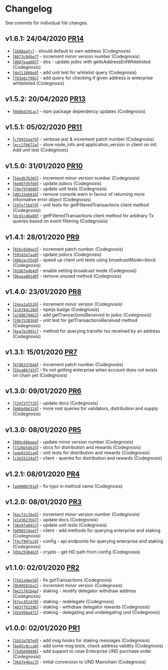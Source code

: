 # Changelog

See commits for individual file changes.

## v1.6.1: 24/04/2020 [PR14](https://github.com/unification-com/und-js/pull/14)

* [[`1b88aafc`](https://github.com/unification-com/und-js/commit/1b88aafc)] - should default to own address (Codegnosis)
* [[`8073c0dbe7`](https://github.com/unification-com/und-js/commit/8073c0dbe7)] - increment minor version number (Codegnosis)
* [[`9087eaa087`](https://github.com/unification-com/und-js/commit/9087eaa087)] - dos - update jsdoc with getIsAddressEntWhitelisted (Codegnosis)
* [[`de511808e9`](https://github.com/unification-com/und-js/commit/de511808e9)] - add unit test for whitelist query (Codegnosis)
* [[`783e6cf981`](https://github.com/unification-com/und-js/commit/783e6cf981)] - add query for checking if given address is enterprise whitelisted (Codegnosis)

## v1.5.2: 20/04/2020 [PR13](https://github.com/unification-com/und-js/pull/13)

* [[`668bd191ac`](https://github.com/unification-com/und-js/commit/668bd191ac)] - npm package dependency updates (Codegnosis)

## v1.5.1: 05/02/2020 [PR11](https://github.com/unification-com/und-js/pull/11)

* [[`c76915aaf9`](https://github.com/unification-com/und-js/commit/c76915aaf9)] - verbose jest & increment patch number (Codegnosis)
* [[`ecc2fb672a`](https://github.com/unification-com/und-js/commit/ecc2fb672a)] - store node_info and application_version in client on init. Add unit test (Codegnosis)

## v1.5.0: 31/01/2020 [PR10](https://github.com/unification-com/und-js/pull/10)

* [[`54edb7b365`](https://github.com/unification-com/und-js/commit/54edb7b365)] - increment minor version number (Codegnosis)
* [[`6e08fd5f69`](https://github.com/unification-com/und-js/commit/6e08fd5f69)] - update jsdocs (Codegnosis)
* [[`79ef9f4688`](https://github.com/unification-com/und-js/commit/79ef9f4688)] - update unit tests (Codegnosis)
* [[`d0132eb816`](https://github.com/unification-com/und-js/commit/d0132eb816)] - remove console.warn in favour of returning more informative error object (Codegnosis)
* [[`197ef1bd79`](https://github.com/unification-com/und-js/commit/197ef1bd79)] - unit tests for getFilteredTransactions client method (Codegnosis)
* [[`dcd1c46a60`](https://github.com/unification-com/und-js/commit/dcd1c46a60)] - getFilteredTransactions client method for arbitrary Tx queries based on event filtering (Codegnosis)

## v1.4.1: 28/01/2020 [PR9](https://github.com/unification-com/und-js/pull/9)

* [[`026c028ee3`](https://github.com/unification-com/und-js/commit/026c028ee3)] - increment patch number (Codegnosis)
* [[`59542e7aa9`](https://github.com/unification-com/und-js/commit/59542e7aa9)] - update jsdocs (Codegnosis)
* [[`4862ac55e9`](https://github.com/unification-com/und-js/commit/4862ac55e9)] - speed up client unit tests using broadcastMode=block (Codegnosis)
* [[`92d67e4b4d`](https://github.com/unification-com/und-js/commit/92d67e4b4d)] - enable setting broadcast mode (Codegnosis)
* [[`06aea881d8`](https://github.com/unification-com/und-js/commit/06aea881d8)] - remove unused method (Codegnosis)

## v1.4.0: 23/01/2020 [PR8](https://github.com/unification-com/und-js/pull/8)

* [[`24ea1a5526`](https://github.com/unification-com/und-js/commit/24ea1a5526)] - increment minor version (Codegnosis)
* [[`2c6784c20d`](https://github.com/unification-com/und-js/commit/2c6784c20d)] - npmjs badge (Codegnosis)
* [[`a7d86794b2`](https://github.com/unification-com/und-js/commit/a7d86794b2)] - add getTransactionsReceived to jsdoc (Codegnosis)
* [[`19b75385b9`](https://github.com/unification-com/und-js/commit/19b75385b9)] - unit test for getTransactionsReceived method (Codegnosis)
* [[`6ea7ec065c`](https://github.com/unification-com/und-js/commit/6ea7ec065c)] - method for querying transfer txs received by an address (Codegnosis)

## v1.3.1: 15/01/2020 [PR7](https://github.com/unification-com/und-js/pull/7)

* [[`b7d6337644`](https://github.com/unification-com/und-js/commit/b7d6337644)] - increment patch number (Codegnosis)
* [[`55ea0b7d3f`](https://github.com/unification-com/und-js/commit/55ea0b7d3f)] - fix not getting enterprise when account does not exists on chain yet (Codegnosis)

## v1.3.0: 09/01/2020 [PR6](https://github.com/unification-com/und-js/pull/6)

* [[`724f2ff725`](https://github.com/unification-com/und-js/commit/724f2ff725)] - update docs (Codegnosis)
* [[`b06bdb632d`](https://github.com/unification-com/und-js/commit/b06bdb632d)] - more rest queries for validators, distribution and supply (Codegnosis)

## v1.3.0: 08/01/2020 [PR5](https://github.com/unification-com/und-js/pull/5)

* [[`809c06beea`](https://github.com/unification-com/und-js/commit/809c06beea)] - update minor version number (Codegnosis)
* [[`7326b5db25`](https://github.com/unification-com/und-js/commit/7326b5db25)] - docs for distribution and rewards (Codegnosis)
* [[`ade03161a4`](https://github.com/unification-com/und-js/commit/ade03161a4)] - unit tests for distribution and rewards (Codegnosis)
* [[`c3b55229af`](https://github.com/unification-com/und-js/commit/c3b55229af)] - client - queries for distribution and rewards (Codegnosis)

## v1.2.1: 08/01/2020 [PR4](https://github.com/unification-com/und-js/pull/4)

* [[`a4900b7014`](https://github.com/unification-com/und-js/commit/a4900b7014)] - fix typo in method name (Codegnosis)

## v1.2.0: 08/01/2020 [PR3](https://github.com/unification-com/und-js/pull/3)

* [[`6acf2c36e5`](https://github.com/unification-com/und-js/commit/6acf2c36e5)] - increment minor version number (Codegnosis)
* [[`e143627bb7`](https://github.com/unification-com/und-js/commit/e143627bb7)] - update docs (Codegnosis)
* [[`36e9fa0d13`](https://github.com/unification-com/und-js/commit/36e9fa0d13)] - update unit tests (Codegnosis)
* [[`b896519aef`](https://github.com/unification-com/und-js/commit/b896519aef)] - client - add methods for querying enterprise and staking (Codegnosis)
* [[`f4cf90fe24`](https://github.com/unification-com/und-js/commit/f4cf90fe24)] - config - api endpoints for querying enterprise and staking (Codegnosis)
* [[`d5b2598463`](https://github.com/unification-com/und-js/commit/d5b2598463)] - crypto - get HD path from config (Codegnosis)

## v1.1.0: 02/01/2020 [PR2](https://github.com/unification-com/und-js/pull/2)

* [[`75d1a9ee58`](https://github.com/unification-com/und-js/commit/75d1a9ee58)] - fix getTransactions (Codegnosis)
* [[`9b90501ba1`](https://github.com/unification-com/und-js/commit/9b90501ba1)] - increment minor version (Codegnosis)
* [[`6e21761b4a`](https://github.com/unification-com/und-js/commit/6e21761b4a)] - staking - modify delegator withdraw address (Codegnosis)
* [[`67ec4524f0`](https://github.com/unification-com/und-js/commit/67ec4524f0)] - staking - redelegate (Codegnosis)
* [[`403ff8159b`](https://github.com/unification-com/und-js/commit/403ff8159b)] - staking - withdraw delegator rewards (Codegnosis)
* [[`d2e956a4f1`](https://github.com/unification-com/und-js/commit/d2e956a4f1)] - staking - delegating and undelegating und (Codegnosis)

## v1.0.0: 02/01/2020 [PR1](https://github.com/unification-com/und-js/pull/1)

* [[`1b53a707e9`](https://github.com/unification-com/und-js/commit/1b53a707e9)] - add msg hooks for staking messages (Codegnosis)
* [[`6e05c0cca0`](https://github.com/unification-com/und-js/commit/6e05c0cca0)] - add some msg tests, check address validity (Codegnosis)
* [[`75d5699896`](https://github.com/unification-com/und-js/commit/75d5699896)] - add support to raise Enterprise UND purchase order (Codegnosis)
* [[`36d7e46ac3`](https://github.com/unification-com/und-js/commit/36d7e46ac3)] - initial conversion to UND Mainchain (Codegnosis)

